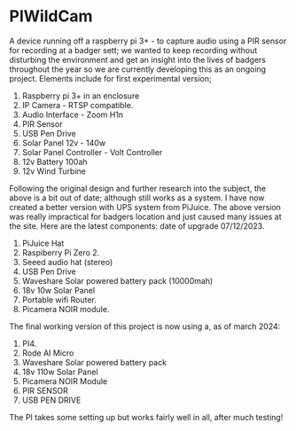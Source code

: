 # PIWildCam

A device running off a raspberry pi 3+ - to capture audio using a PIR sensor for recording at a badger sett; we wanted to keep recording
without disturbing the environment and get an insight into the lives of badgers throughout the year so we are currently developing this as an ongoing
project.
Elements include for first experimental version;

1. Raspberry pi 3+ in an enclosure
2. IP Camera - RTSP compatible.
3. Audio Interface - Zoom H1n
4. PIR Sensor
5. USB Pen Drive
6. Solar Panel 12v - 140w
7. Solar Panel Controller - Volt Controller
8. 12v Battery 100ah
9. 12v Wind Turbine

Following the original design and further research into the subject, the above is a bit out of date; although still works as a system.
I have now created a better version with UPS system from PiJuice. The above version was really impractical for badgers location and just caused many issues at the site.
Here are the latest components: 
date of upgrade 07/12/2023.

1. PiJuice Hat
2. Raspiberry Pi Zero 2.
3. Seeed audio hat (stereo)
4. USB Pen Drive
5. Waveshare Solar powered battery pack (10000mah)
6. 18v 10w Solar Panel
7. Portable wifi Router.
8. Picamera NOIR module. 

The final working version of this project is now using a, as of march 2024: 

1. PI4.
2. Rode AI Micro
3. Waveshare Solar powered battery pack
4. 18v 110w Solar Panel
5. Picamera NOIR Module
6. PIR SENSOR
7. USB PEN DRIVE
   

The PI takes some setting up but works fairly well in all, after much testing! 
